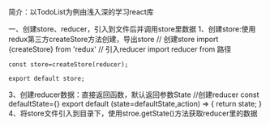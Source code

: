 简介：以TodoList为例由浅入深的学习react库

一、创建store、reducer，引入到文件后并调用store里数据
  1、创建store:使用redux第三方createStore方法创建，导出store
    // 创建store
    import {createStore} from 'redux'
    // 引入reducer
    import reducer from 路径

    const store=createStore(reducer);

    export default store;

  3、创建reducer数据：直接返回函数，默认返回参数State
    //创建reducer
    const defaultState={}
    export default (state=defaultState,action) => {
        return state;
    }
  4、将store文件引入到目录下，使用stroe.getState()方法获取reducer里的数据